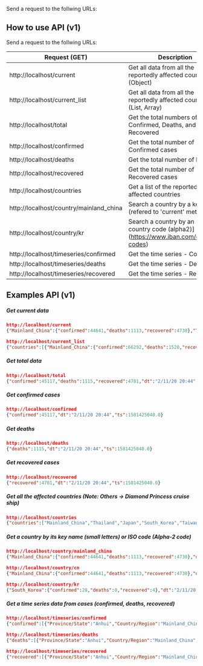 Send a request to the follwing URLs:
## How to use API (v1)
Send a request to the follwing URLs:

|  Request (GET)              |                       Description                               |
| ---------------------------- | -------------------------------------------------------------- |
| http://localhost/current     | Get all data from all the reportedly affected countries (Object) |
| http://localhost/current_list | Get all data from all the reportedly affected countries (List, Array) |
| http://localhost/total  | Get the total numbers of Confirmed, Deaths, and Recovered |
| http://localhost/confirmed   | Get the total number of Confirmed cases |
| http://localhost/deaths | Get the total number of Deaths |
| http://localhost/recovered | Get the total number of Recovered cases |
| http://localhost/countries  | Get a list of the reportedly affected countries |
| http://localhost/country/mainland_china |  Search a country by a key name (refered to 'current' method) |
| http://localhost/country/kr | Search a country by an [ISO country code (alpha2)] (https://www.iban.com/country-codes) |
| http://localhost/timeseries/confirmed |  Get the time series - Confirmed |
| http://localhost/timeseries/deaths |  Get the time series - Deaths |
| http://localhost/timeseries/recovered | Get the time series - Recovered |

## Examples API (v1)

##### Get current data

```json
http://localhost/current
{"Mainland_China":{"confirmed":44641,"deaths":1113,"recovered":4730},"Thailand":{"confirmed":33,"deaths":0,"recovered":10},"Japan":{"confirmed":26,"deaths":0,"recovered":9},"South_Korea":{"confirmed":28,"deaths":0,"recovered":4},"Taiwan":{"confirmed":18,"deaths":0,"recovered":1},"US":{"confirmed":13,"deaths":0,"recovered":3},"Macau":{"confirmed":10,"deaths":0,"recovered":1},"Hong_Kong":{"confirmed":49,"deaths":1,"recovered":0},"Singapore":{"confirmed":47,"deaths":0,"recovered":9},"Vietnam":{"confirmed":15,"deaths":0,"recovered":6},"France":{"confirmed":11,"deaths":0,"recovered":0},"Nepal":{"confirmed":1,"deaths":0,"recovered":0},"Malaysia":{"confirmed":18,"deaths":0,"recovered":3},"Canada":{"confirmed":7,"deaths":0,"recovered":0},"Australia":{"confirmed":15,"deaths":0,"recovered":2},"Cambodia":{"confirmed":1,"deaths":0,"recovered":0},"Sri_Lanka":{"confirmed":1,"deaths":0,"recovered":1},"Germany":{"confirmed":16,"deaths":0,"recovered":0},"Finland":{"confirmed":1,"deaths":0,"recovered":1},"United_Arab_Emirates":{"confirmed":8,"deaths":0,"recovered":1},"Philippines":{"confirmed":3,"deaths":1,"recovered":0},"India":{"confirmed":3,"deaths":0,"recovered":0},"Italy":{"confirmed":3,"deaths":0,"recovered":0},"UK":{"confirmed":8,"deaths":0,"recovered":0},"Russia":{"confirmed":2,"deaths":0,"recovered":0},"Sweden":{"confirmed":1,"deaths":0,"recovered":0},"Spain":{"confirmed":2,"deaths":0,"recovered":0},"Belgium":{"confirmed":1,"deaths":0,"recovered":0},"Others":{"confirmed":135,"deaths":0,"recovered":0},"dt":"2/11/20 20:44","ts":1581425040.0}

http://localhost/current_list
{"countries":[{"Mainland_China":{"confirmed":66292,"deaths":1520,"recovered":7973},"Thailand":{"confirmed":33,"deaths":0,"recovered":12},"Japan":{"confirmed":29,"deaths":1,"recovered":9},"South_Korea":{"confirmed":28,"deaths":0,"recovered":7},"Taiwan":{"confirmed":18,"deaths":0,"recovered":2},"US":{"confirmed":15,"deaths":0,"recovered":3},"Macau":{"confirmed":10,"deaths":0,"recovered":3},"Hong_Kong":{"confirmed":56,"deaths":1,"recovered":1},"Singapore":{"confirmed":67,"deaths":0,"recovered":17},"Vietnam":{"confirmed":16,"deaths":0,"recovered":7},"France":{"confirmed":11,"deaths":0,"recovered":2},"Nepal":{"confirmed":1,"deaths":0,"recovered":1},"Malaysia":{"confirmed":19,"deaths":0,"recovered":3},"Canada":{"confirmed":7,"deaths":0,"recovered":1},"Australia":{"confirmed":15,"deaths":0,"recovered":8},"Cambodia":{"confirmed":1,"deaths":0,"recovered":1},"Sri_Lanka":{"confirmed":1,"deaths":0,"recovered":1},"Germany":{"confirmed":16,"deaths":0,"recovered":1},"Finland":{"confirmed":1,"deaths":0,"recovered":1},"United_Arab_Emirates":{"confirmed":8,"deaths":0,"recovered":1},"Philippines":{"confirmed":3,"deaths":1,"recovered":1},"India":{"confirmed":3,"deaths":0,"recovered":0},"Italy":{"confirmed":3,"deaths":0,"recovered":0},"UK":{"confirmed":9,"deaths":0,"recovered":1},"Russia":{"confirmed":2,"deaths":0,"recovered":2},"Sweden":{"confirmed":1,"deaths":0,"recovered":0},"Spain":{"confirmed":2,"deaths":0,"recovered":0},"Belgium":{"confirmed":1,"deaths":0,"recovered":0},"Others":{"confirmed":218,"deaths":0,"recovered":0},"Egypt":{"confirmed":1,"deaths":0,"recovered":0}}],"dt":"2/14/20","ts":1581609600.0}
```

##### Get total data

```json
http://localhost/total
{"confirmed":45117,"deaths":1115,"recovered":4781,"dt":"2/11/20 20:44","ts":1581425040.0}
```

##### Get confirmed cases

```json
http://localhost/confirmed
{"confirmed":45117,"dt":"2/11/20 20:44","ts":1581425040.0}
```

##### Get deaths

```json
http://localhost/deaths
{"deaths":1115,"dt":"2/11/20 20:44","ts":1581425040.0}
```

##### Get recovered cases

```json
http://localhost/recovered
{"recovered":4781,"dt":"2/11/20 20:44","ts":1581425040.0}
```

##### Get all the affected countries (Note: Others -> Diamond Princess cruise ship)

```json
http://localhost/countries
{"countries":["Mainland_China","Thailand","Japan","South_Korea","Taiwan","US","Macau","Hong_Kong","Singapore","Vietnam","France","Nepal","Malaysia","Canada","Australia","Cambodia","Sri_Lanka","Germany","Finland","United_Arab_Emirates","Philippines","India","Italy","UK","Russia","Sweden","Spain","Belgium","Others"],"dt":"2/11/20 20:44","ts":1581425040.0}
```

##### Get a country by its key name (small letters) or ISO code (Alpha-2 code)

```json
http://localhost/country/mainland_china
{"Mainland_China":{"confirmed":44641,"deaths":1113,"recovered":4730},"dt":"2/11/20 20:44","ts":1581425040.0}

http://localhost/country/cn
{"Mainland_China":{"confirmed":44641,"deaths":1113,"recovered":4730},"dt":"2/11/20 20:44","ts":1581425040.0}

http://localhost/country/kr
{"South_Korea":{"confirmed":28,"deaths":0,"recovered":4},"dt":"2/11/20 20:44","ts":1581425040.0}
```

##### Get a time series data from cases (confirmed, deaths, recovered)

```json
http://localhost/timeseries/confirmed
{"confirmed":[{"Province/State":"Anhui","Country/Region":"Mainland_China","Lat":"31.825709999999997","Long":"117.2264","1/21/20 22:00":"","1/22/20 12:00":"1.0","1/23/20 12:00":"9.0","1/24/20 0:00":"15.0","1/24/20 12:00":"15.0","1/25/20 0:00":"39.0","1/25/20 12:00":"39.0","1/25/20 22:00":"60.0","1/26/20 11:00":"60.0","1/26/20 23:00":"70.0","1/27/20 9:00":"70.0","1/27/20 19:00":"70.0","1/27/20 20:30":"106.0","1/28/20 13:00":"106.0","1/28/20 18:00":"106.0","1/28/20 23:00":"152.0","1/29/20 13:30":"152.0","1/29/20 14:30":"152.0","1/29/20 21:00":"200.0","1/30/20 11:00":"200.0","1/31/20 14:00":"237.0","2/1/20 10:00":"297.0","2/2/20 21:00":"408.0","2/3/20 21:00":"480.0","2/4/20 9:40":"480.0","2/4/20 22:00":"530.0","2/5/20 9:00":"530.0","2/5/20 23:00":"591.0","2/6/20 9:00":"591.0","2/6/20 14:20":"591.0","2/7/20 20:13":"665.0","2/7/20 22:50":"733.0","2/8/20 10:24":"733.0","2/8/20 23:04":"779.0","2/9/20 10:30":"779.0","2/9/20 23:20":"830.0","2/10/20 10:30":"830.0","2/10/20 19:30":"830.0","2/11/20 10:50":"860","2/11/20 20:44":"889","2/12/20 10:20":"889","2/12/20 22:00":"910"....n],"dt":"2/11/20 20:44","ts":1581425040.0}

http://localhost/timeseries/deaths
{"deaths":[{"Province/State":"Anhui","Country/Region":"Mainland_China","Lat":"31.825709999999997","Long":"117.2264","1/21/20 22:00":"","1/22/20 12:00":"","1/23/20 12:00":"","1/24/20 0:00":"","1/24/20 12:00":"","1/25/20 0:00":"","1/25/20 12:00":"","1/25/20 22:00":"","1/26/20 11:00":"","1/26/20 23:00":"","1/27/20 9:00":"","1/27/20 19:00":"","1/27/20 20:30":"","1/28/20 13:00":"","1/28/20 18:00":"","1/28/20 23:00":"","1/29/20 13:30":"","1/29/20 14:30":"","1/29/20 21:00":"","1/30/20 11:00":"","1/31/20 14:00":"","2/1/20 10:00":"","2/2/20 21:00":"","2/3/20 21:00":"","2/4/20 9:40":"","2/4/20 22:00":"","2/5/20 9:00":"","2/5/20 23:00":"","2/6/20 9:00":"","2/6/20 14:20":"","2/7/20 20:13":"","2/7/20 22:50":"","2/8/20 10:24":"0.0","2/8/20 23:04":"1.0","2/9/20 10:30":"1.0","2/9/20 23:20":"3.0","2/10/20 10:30":"3.0","2/10/20 19:30":"3.0","2/11/20 10:50":"4","2/11/20 20:44":"4","2/12/20 10:20":"4","2/12/20 22:00":"5"...n],"dt":"2/11/20 20:44","ts":1581425040.0}

http://localhost/timeseries/recovered
{"recovered":[{"Province/State":"Anhui","Country/Region":"Mainland_China","Lat":"31.825709999999997","Long":"117.2264","1/21/20 22:00":"","1/22/20 12:00":"","1/23/20 12:00":"","1/24/20 0:00":"","1/24/20 12:00":"","1/25/20 0:00":"","1/25/20 12:00":"","1/25/20 22:00":"","1/26/20 11:00":"","1/26/20 23:00":"","1/27/20 9:00":"","1/27/20 19:00":"","1/27/20 20:30":"","1/28/20 13:00":"","1/28/20 18:00":"","1/28/20 23:00":"","1/29/20 13:30":"2.0","1/29/20 14:30":"2.0","1/29/20 21:00":"2.0","1/30/20 11:00":"2.0","1/31/20 14:00":"3.0","2/1/20 10:00":"5.0","2/2/20 21:00":"7.0","2/3/20 21:00":"14.0","2/4/20 9:40":"14.0","2/4/20 22:00":"20.0","2/5/20 9:00":"23.0","2/5/20 23:00":"23.0","2/6/20 9:00":"34.0","2/6/20 14:20":"34.0","2/7/20 20:13":"47.0","2/7/20 22:50":"47.0","2/8/20 10:24":"59.0","2/8/20 23:04":"59.0","2/9/20 10:30":"72.0","2/9/20 23:20":"73.0","2/10/20 10:30":"88.0","2/10/20 19:30":"88.0","2/11/20 10:50":"105","2/11/20 20:44":"108","2/12/20 10:20":"127","2/12/20 22:00":"128".....n],"dt":"2/11/20 20:44","ts":1581425040.0}
```